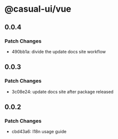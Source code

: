# @casual-ui/vue

## 0.0.4

### Patch Changes

- 490bb1a: divide the update docs site workflow

## 0.0.3

### Patch Changes

- 3c08e24: update docs site after package released

## 0.0.2

### Patch Changes

- cbd43a6: I18n usage guide
